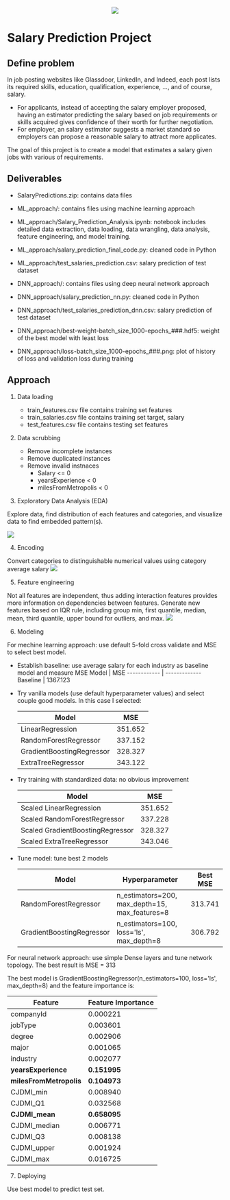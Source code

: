 <p align="center">
  <img src="https://storage.googleapis.com/kaggle-competitions/kaggle/3342/media/salary%20prediction%20engine%20v2.png">
</p>


# Salary Prediction Project
## Define problem
In job posting websites like Glassdoor, LinkedIn, and Indeed, each post lists its required skills, education, qualification, experience, ..., and of course, salary. 
* For applicants, instead of accepting the salary employer proposed, having an estimator predicting the salary based on job requirements or skills acquired gives confidence of their worth for further negotiation. 
* For employer, an salary estimator suggests a market standard so employers can propose a reasonable salary to attract more applicates. 

The goal of this project is to create a model that estimates a salary given jobs with various of requirements.

## Deliverables
- SalaryPredictions.zip: contains data files

- ML_approach/: contains files using machine learning approach
- ML_approach/Salary_Prediction_Analysis.ipynb: notebook includes detailed data extraction, data loading, data wrangling, data analysis, feature engineering, and model training.
- ML_approach/salary_prediction_final_code.py: cleaned code in Python
- ML_approach/test_salaries_prediction.csv: salary prediction of test dataset

- DNN_approach/: contains files using deep neural network approach
- DNN_approach/salary_prediction_nn.py: cleaned code in Python
- DNN_approach/test_salaries_prediction_dnn.csv: salary prediction of test dataset
- DNN_approach/best-weight-batch_size_1000-epochs_###.hdf5: weight of the best model with least loss
- DNN_approach/loss-batch_size_1000-epochs_###.png: plot of history of loss and validation loss during training

## Approach
1. Data loading
    * train_features.csv file contains training set features
    * train_salaries.csv file contains training set target, salary
    * test_features.csv file contains testing set features

2. Data scrubbing
    * Remove incomplete instances
    * Remove duplicated instances
    * Remove invalid instnaces
        * Salary <= 0
        * yearsExperience < 0
        * milesFromMetropolis < 0

3. Exploratory Data Analysis (EDA)

Explore data, find distribution of each features and categories, and visualize data to find embedded pattern(s).

<img src="images/eda_boxplots.png">

4. Encoding

Convert categories to distinguishable numerical values using category average salary
<img src="images/encoder_corr_matrix.png">

5. Feature engineering

Not all features are independent, thus adding interaction features provides more information on dependencies between features. Generate new features based on IQR rule, including group min, first quantile, median, mean, third quantile, upper bound for outliers, and max.
<img src="images/feat_eng_corr_matrix.png">

6. Modeling

For mechine learning approach: use default 5-fold cross validate and MSE to select best model.
  * Establish baseline: use average salary for each industry as baseline model and measure MSE
      Model | MSE
      ------------ | -------------
      Baseline | 1367.123
      
  * Try vanilla models (use default hyperparameter values) and select couple good models. In this case I selected:
  
      Model | MSE
      ------------ | -------------
      LinearRegression | 351.652
      RandomForestRegressor | 337.152
      GradientBoostingRegressor | 328.327
      ExtraTreeRegressor | 343.122

  * Try training with standardized data: no obvious improvement
  
      Model | MSE
      ------------ | -------------
      Scaled LinearRegression | 351.652
      Scaled RandomForestRegressor | 337.228
      Scaled GradientBoostingRegressor | 328.327
      Scaled ExtraTreeRegressor | 343.046
      
  * Tune model: tune best 2 models
  
      Model | Hyperparameter | Best MSE
      ------------ | ------------- | -------------
      RandomForestRegressor | n_estimators=200, max_depth=15, max_features=8 | 313.741
      GradientBoostingRegressor | n_estimators=100, loss='ls', max_depth=8 | 306.792

For neural network approach: use simple Dense layers and tune network topology. The best result is MSE = 313

The best model is GradientBoostingRegressor(n_estimators=100, loss='ls', max_depth=8) and the feature importance is:

Feature | Feature Importance
------------ | -------------
companyId | 0.000221
jobType | 0.003601
degree | 0.002906
major | 0.001065
industry | 0.002077
**yearsExperience** | **0.151995**
**milesFromMetropolis** | **0.104973**
CJDMI_min | 0.008940
CJDMI_Q1 | 0.032568
**CJDMI_mean** | **0.658095**
CJDMI_median | 0.006771
CJDMI_Q3 | 0.008138
CJDMI_upper | 0.001924
CJDMI_max | 0.016725

7. Deploying

Use best model to predict test set.
